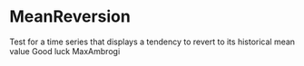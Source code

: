 # MeanReversion
Test for a time series that displays a tendency to revert to its historical mean value
Good luck MaxAmbrogi
